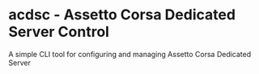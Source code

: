 # acdsc - Assetto Corsa Dedicated Server Control

A simple CLI tool for configuring and managing Assetto Corsa Dedicated Server
